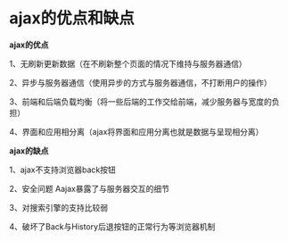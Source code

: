 # ajax的优点和缺点

**ajax的优点** 

1、无刷新更新数据（在不刷新整个页面的情况下维持与服务器通信）  

2、异步与服务器通信（使用异步的方式与服务器通信，不打断用户的操作）

3、前端和后端负载均衡（将一些后端的工作交给前端，减少服务器与宽度的负担）   
 
4、界面和应用相分离（ajax将界面和应用分离也就是数据与呈现相分离）

**ajax的缺点**

1、ajax不支持浏览器back按钮 

2、安全问题 Aajax暴露了与服务器交互的细节    

3、对搜索引擎的支持比较弱    

4、破坏了Back与History后退按钮的正常行为等浏览器机制